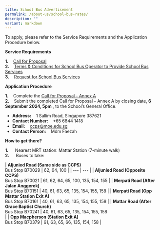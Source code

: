 ```yaml
---
title: School Bus Advertisement
permalink: /about-us/school-bus-rates/
description: ""
variant: markdown
---
```

To apply, please refer to the Service Requirements and the Application Procedure below.

**Service Requirements**  
  
**1.**    [Call for Proposal](https://www.canossacatholicpri.moe.edu.sg/files/School%20Canteen%20and%20School%20Bus/Call_for_Proposal.pdf)  
**2.**    [Terms & Conditions for School Bus Operator to Provide School Bus Services](https://www.canossacatholicpri.moe.edu.sg/files/School%20Canteen%20and%20School%20Bus/Terms___Conditions_for_School_Bus_Operator_to_Provide_School_Bus_Services.pdf)  
**3.**    [Request for School Bus Services](https://www.canossacatholicpri.moe.edu.sg/files/School%20Canteen%20and%20School%20Bus/Request_for_School_Bus_Services.pdf)

**Application Procedure**  
  
**1.**    Complete the [Call for Proposal - Annex A](https://www.canossacatholicpri.moe.edu.sg/files/School%20Canteen%20and%20School%20Bus/Call_for_Proposal___Annex_A__Information_from_Vendor_.pdf)  
**2.**    Submit the completed Call for Proposal – Annex A by closing date, **6 September 2024, 5pm** , to the School’s General Office.

*   **Address:**    1 Sallim Road, Singapore 387621
*   **Contact Number:**    +65 6844 1418
*   **Email:**    [ccps@moe.edu.sg](mailto:ccps@moe.edu.sg)
*   **Contact Person:**    Mdm Faezah

**How to get there?**  
  
**1.**   Nearest MRT station: Mattar Station (7-minute walk)   
**2.**   Buses to take:  

| **Aljunied Road (Same side as CCPS)**  
Bus Stop B70029 | 62, 64, 100 |
| --- | --- |
| **Aljunied Road (Opposite CCPS)**  
Bus Stop B70021 | 61, 62, 64, 65, 100, 135, 154, 155 |
| **Merpati Road (After Jalan Anggerek)**  
Bus Stop B70151 | 40, 61, 63, 65, 135, 154, 155, 158 |
| **Merpati Road (Opp Mattar Station Exit A)**  
Bus Stop B70161 | 40, 61, 63, 65, 135, 154, 155, 158 |
| **Mattar Road (After Grace Baptist Church)**  
Bus Stop B70241 | 40, 61, 63, 65, 135, 154, 155, 158  
 |
| **Opp Macpherson (Station Exit A)**  
Bus Stop B70379 | 61, 63, 65, 66, 135, 154, 158 |